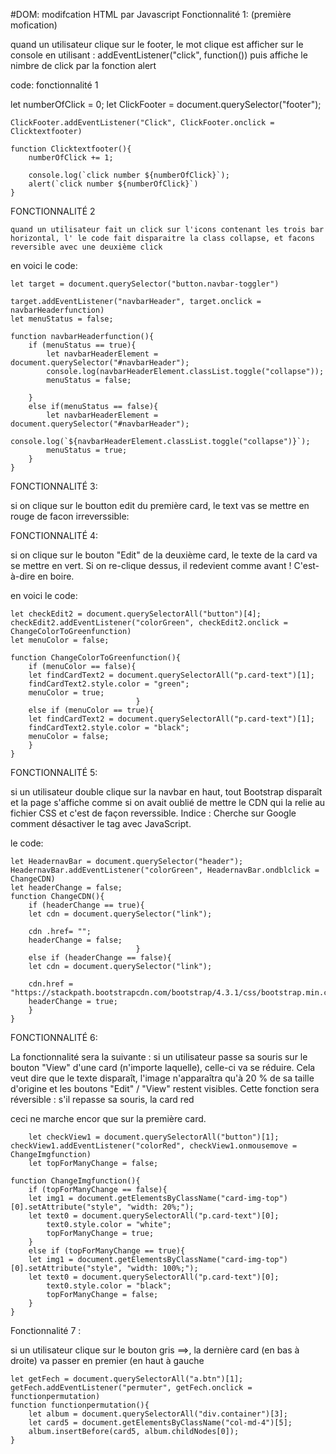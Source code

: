 #DOM: modifcation HTML par Javascript
Fonctionnalité 1: (première mofication)

quand un utilisateur clique sur le footer, le mot clique est afficher sur le console
 en utilisant  : addEventListener("click", function()) puis affiche le nimbre de click par la fonction alert

 code: fonctionnalité 1

let numberOfClick = 0;
let ClickFooter = document.querySelector("footer");
	
	ClickFooter.addEventListener("Click", ClickFooter.onclick = Clicktextfooter)
	
	function Clicktextfooter(){
		numberOfClick += 1;

		console.log(`click number ${numberOfClick}`);
		alert(`click number ${numberOfClick}`)
	}

FONCTIONNALITÉ 2

    quand un utilisateur fait un click sur l'icons contenant les trois bar horizontal, l' le code fait disparaitre la class collapse, et facons reversible avec une deuxième click
en voici le code:

	let target = document.querySelector("button.navbar-toggler")
	
	target.addEventListener("navbarHeader", target.onclick = navbarHeaderfunction)
	let menuStatus = false;

	function navbarHeaderfunction(){
		if (menuStatus == true){
			let navbarHeaderElement = document.querySelector("#navbarHeader");
			console.log(navbarHeaderElement.classList.toggle("collapse"));
			menuStatus = false;

		}
		else if(menuStatus == false){
			let navbarHeaderElement = document.querySelector("#navbarHeader");
			console.log(`${navbarHeaderElement.classList.toggle("collapse")}`);
			menuStatus = true;
		}
	}


FONCTIONNALITÉ 3:

si on clique sur le boutton edit du première card, le text vas se mettre en rouge de facon irreverssible:

FONCTIONNALITÉ 4:

si on clique sur le bouton "Edit" de la deuxième card, le texte de la card va se mettre en vert. Si on re-clique dessus, il redevient comme avant ! C'est-à-dire en boire.

en voici le code:

	let checkEdit2 = document.querySelectorAll("button")[4];
	checkEdit2.addEventListener("colorGreen", checkEdit2.onclick = ChangeColorToGreenfunction)
	let menuColor = false;

	function ChangeColorToGreenfunction(){
		if (menuColor == false){
		let findCardText2 = document.querySelectorAll("p.card-text")[1];
		findCardText2.style.color = "green";
		menuColor = true;
								}
		else if (menuColor == true){
		let findCardText2 = document.querySelectorAll("p.card-text")[1];
		findCardText2.style.color = "black";
		menuColor = false;
		}
	}


FONCTIONNALITÉ 5:

si un utilisateur double clique sur la navbar en haut, tout Bootstrap disparaît et la page s'affiche comme si on avait oublié de mettre le CDN qui la relie au fichier CSS et c'est de façon reverssible.
Indice : Cherche sur Google comment désactiver le tag <link> avec JavaScript.

le code:

	let HeadernavBar = document.querySelector("header");
	HeadernavBar.addEventListener("colorGreen", HeadernavBar.ondblclick = ChangeCDN)
	let headerChange = false;
	function ChangeCDN(){
		if (headerChange == true){
		let cdn = document.querySelector("link");
		
		cdn .href= "";
		headerChange = false;
								}
		else if (headerChange == false){
		let cdn = document.querySelector("link");
		
		cdn.href = "https://stackpath.bootstrapcdn.com/bootstrap/4.3.1/css/bootstrap.min.css";
		headerChange = true;
		}
	}

FONCTIONNALITÉ 6:

La fonctionnalité sera la suivante : si un utilisateur passe sa souris sur le bouton "View" d'une card (n'importe laquelle), celle-ci va se réduire. Cela veut dire que le texte disparaît, l'image n'apparaîtra qu'à 20 % de sa taille d'origine et les boutons "Edit" / "View" restent visibles. Cette fonction sera réversible : s'il repasse sa souris, la card red

ceci ne marche encor que sur la première card.

		let checkView1 = document.querySelectorAll("button")[1];
	checkView1.addEventListener("colorRed", checkView1.onmousemove = ChangeImgfunction)
		let topForManyChange = false;

	function ChangeImgfunction(){
		if (topForManyChange == false){		
		let img1 = document.getElementsByClassName("card-img-top")[0].setAttribute("style", "width: 20%;");
		let text0 = document.querySelectorAll("p.card-text")[0];
			text0.style.color = "white";
			topForManyChange = true;
		}
		else if (topForManyChange == true){	
		let img1 = document.getElementsByClassName("card-img-top")[0].setAttribute("style", "width: 100%;");
		let text0 = document.querySelectorAll("p.card-text")[0];
			text0.style.color = "black";
			topForManyChange = false;
		}
	}

Fonctionnalité 7 :

si un utilisateur clique sur le bouton gris ==>, la dernière card (en bas à droite) va passer en premier (en haut à gauche

	let getFech = document.querySelectorAll("a.btn")[1];
	getFech.addEventListener("permuter", getFech.onclick = functionpermutation)
	function functionpermutation(){
		let album = document.querySelectorAll("div.container")[3];
		let card5 = document.getElementsByClassName("col-md-4")[5];
		album.insertBefore(card5, album.childNodes[0]);
	}

	
